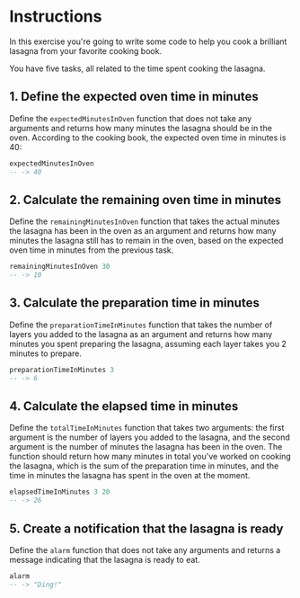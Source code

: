 # Instructions

In this exercise you're going to write some code to help you cook a brilliant lasagna from your favorite cooking book.

You have five tasks, all related to the time spent cooking the lasagna.

## 1. Define the expected oven time in minutes

Define the `expectedMinutesInOven` function that does not take any arguments and returns how many minutes the lasagna should be in the oven.
According to the cooking book, the expected oven time in minutes is 40:

```haskell
expectedMinutesInOven
-- -> 40
```

## 2. Calculate the remaining oven time in minutes

Define the `remainingMinutesInOven` function that takes the actual minutes the lasagna has been in the oven as an argument and returns how many minutes the lasagna still has to remain in the oven, based on the expected oven time in minutes from the previous task.

```haskell
remainingMinutesInOven 30
-- -> 10
```

## 3. Calculate the preparation time in minutes

Define the `preparationTimeInMinutes` function that takes the number of layers you added to the lasagna as an argument and returns how many minutes you spent preparing the lasagna, assuming each layer takes you 2 minutes to prepare.

```haskell
preparationTimeInMinutes 3
-- -> 6
```

## 4. Calculate the elapsed time in minutes

Define the `totalTimeInMinutes` function that takes two arguments: the first argument is the number of layers you added to the lasagna, and the second argument is the number of minutes the lasagna has been in the oven.
The function should return how many minutes in total you've worked on cooking the lasagna, which is the sum of the preparation time in minutes, and the time in minutes the lasagna has spent in the oven at the moment.

```haskell
elapsedTimeInMinutes 3 20
-- -> 26
```

## 5. Create a notification that the lasagna is ready

Define the `alarm` function that does not take any arguments and returns a message indicating that the lasagna is ready to eat.

```haskell
alarm
-- -> "Ding!"
```
